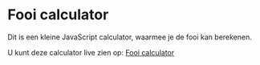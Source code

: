 <h1>Fooi calculator</h1>

Dit is een kleine JavaScript calculator, waarmee je de fooi kan berekenen.

U kunt deze calculator live zien op:
<a href="http://nas.jrstudios.nl/fooi_calc/" target="_blank">Fooi calculator</a>
